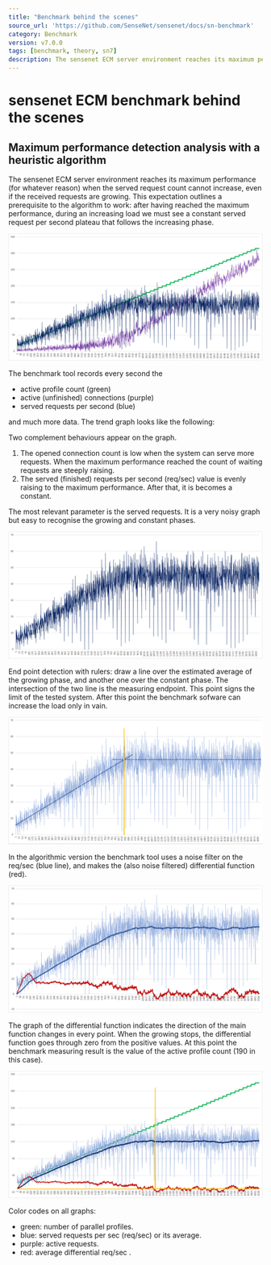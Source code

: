 ```yaml
---
title: "Benchmark behind the scenes"
source_url: 'https://github.com/SenseNet/sensenet/docs/sn-benchmark'
category: Benchmark
version: v7.0.0
tags: [benchmark, theory, sn7]
description: The sensenet ECM server environment reaches its maximum performance (for whatever reason) when the served request count cannot increase, even if the received requests are growing. This expectation outlines a prerequisite to the algorithm to work - after having reached the maximum performance, during an increasing load we must see a constant served request per second plateau that follows the increasing phase.
---
```

# sensenet ECM benchmark behind the scenes

## Maximum performance detection analysis with a heuristic algorithm

The sensenet ECM server environment reaches its maximum performance (for whatever reason) when the served request count cannot increase, even if the received requests are growing. 
This expectation outlines a prerequisite to the algorithm to work: after having reached the maximum performance, during an increasing load we must see a constant served request per second plateau that follows the increasing phase.


![alt text](https://raw.githubusercontent.com/sensenet/sensenet.github.io/master/_docs/img/benchmark/1-evaluation.png "performance ladder")

The benchmark tool records every second the 
  - active profile count (green)
  - active (unfinished) connections (purple)
  - served requests per second (blue)

and much more data. The trend graph looks like the following:

Two complement behaviours appear on the graph.

  1. The opened connection count is low when the system can serve more requests. When the maximum performance reached the count of waiting requests are steeply raising.
  2. The served (finished) requests per second (req/sec) value is evenly raising to the maximum performance. After that, it is becomes a constant.

The most relevant parameter is the served requests. It is a very noisy graph but easy to recognise the growing and constant phases.

![alt text](https://raw.githubusercontent.com/sensenet/sensenet.github.io/master/_docs/img/benchmark/2-req-sec.png "served requests closeup")

End point detection with rulers: draw a line over the estimated average of the growing phase, and another one over the constant phase. The intersection of the two line is the measuring endpoint. This point signs the limit of the tested system. After this point the benchmark sofware can increase the load only in vain.

![alt text](https://raw.githubusercontent.com/sensenet/sensenet.github.io/master/_docs/img/benchmark/3-req-sec-lines.png "endpoint recognition")

In the algorithmic version the benchmark tool uses a noise filter on the req/sec (blue line), and makes the (also noise filtered) differential function (red). 

![alt text](https://raw.githubusercontent.com/sensenet/sensenet.github.io/master/_docs/img/benchmark/4-avg-diff.png "noise filtering and differential function")

The graph of the differential function indicates the direction of the main function changes in every point. When the growing stops, the differential function goes through zero from the positive values. At this point the benchmark measuring result is the value of the active profile count (190 in this case).

![alt text](https://raw.githubusercontent.com/sensenet/sensenet.github.io/master/_docs/img/benchmark/5-avg-diff-trigger.png "all of them put together")

Color codes on all graphs:
  - green: number of parallel profiles.
  - blue: served requests per sec (req/sec) or its average.
  - purple: active requests.
  - red: average differential req/sec .

